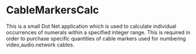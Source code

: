# CableMarkersCalc
This is a small Dot Net application which is used to calculate individual occurrences of numerals within a specified integer range. This is required in order to purchase specific quantities of cable markers used for numbering video,audio.network cables.  
